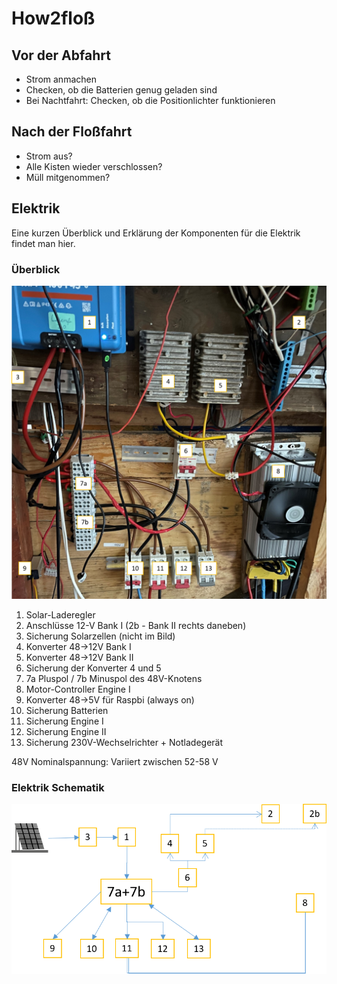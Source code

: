 # How2floß

## Vor der Abfahrt

- Strom anmachen
- Checken, ob die Batterien genug geladen sind
- Bei Nachtfahrt: Checken, ob die Positionlichter funktionieren

## Nach der Floßfahrt

- Strom aus?
- Alle Kisten wieder verschlossen?
- Müll mitgenommen?

## Elektrik

Eine kurzen Überblick und Erklärung der Komponenten für die Elektrik findet man hier.

### Überblick

![Elektrik Überblick](<wackelberry foto.png>)

1. Solar-Laderegler
2. Anschlüsse 12-V Bank I (2b - Bank II rechts daneben)
3. Sicherung Solarzellen (nicht im Bild)
4. Konverter 48->12V Bank I
5. Konverter 48->12V Bank II
6. Sicherung der Konverter 4 und 5
7. 7a Pluspol / 7b Minuspol des 48V-Knotens
8. Motor-Controller Engine I
9. Konverter 48->5V für Raspbi (always on)
10. Sicherung Batterien
11. Sicherung Engine I
12. Sicherung Engine II
13. Sicherung 230V-Wechselrichter + Notladegerät

48V Nominalspannung: Variiert zwischen 52-58 V

### Elektrik Schematik

![Elektrik Überblick](<wackelberry schematic.png>)
